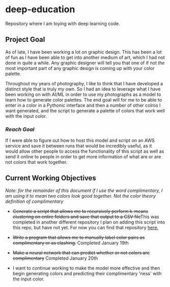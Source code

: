 # deep-education
Repository where I am toying with deep learning code.

## Project Goal

As of late, I have been working a lot on graphic design. This has been a lot of fun as I have been able to get into another medium of art, which I had not done in quite a while. Any graphic designer will tell you that one of if not _the_ most important part of any graphic design is coming up with your color palette. 

Throughout my years of photography, I like to think that I have developed a distinct style that is truly my own. So I had an idea to leverage what I have been working on with AI/ML in order to use my photographs as a model to learn how to generate color palettes. The end goal will for me to be able to enter in a color in a Pythonic interface and then a number of other colros I want generated, and the script to generate a palette of colors that work well with the input color.

### _Reach Goal_
If I were able to figure out how to host this model and script on an AWS service and save it between runs that would be incredibly useful, as it would allow other people to access the functionality of this script as well as send it online to people in order to get more information of what are or are not colors that work together.

## Current Working Objectives
_Note: for the remainder of this document if I use the word complimentary, I am using it to mean two colors look good together. Not the color theory definition of complimentary_
* ~~Generate a script that allows me to recursively perform k-means clustering on entire folders and save that output to a CSV file~~This was completed in another different repository I plan on adding this script into this repo, but have not yet. For now you can find that repository [here.](https://gitlab.com/zacharyFerretti/python-dominant-color)

* ~~Write a program that allows me to manually label color pairs as complimentary or as clashing.~~ Completed January 19th

* ~~Make a neural network that can predict whether or not colors are complimentary~~ Completed January 20th

* I want to continue working to make the model more effective and then begin generating colors and predicting their complimentary 'ness' with the input color.

